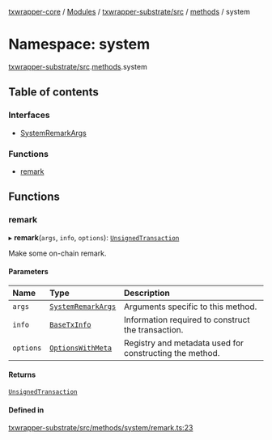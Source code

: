 [txwrapper-core](../README.md) / [Modules](../modules.md) / [txwrapper-substrate/src](txwrapper_substrate_src.md) / [methods](txwrapper_substrate_src.methods.md) / system

# Namespace: system

[txwrapper-substrate/src](txwrapper_substrate_src.md).[methods](txwrapper_substrate_src.methods.md).system

## Table of contents

### Interfaces

- [SystemRemarkArgs](../interfaces/txwrapper_substrate_src.methods.system.SystemRemarkArgs.md)

### Functions

- [remark](txwrapper_substrate_src.methods.system.md#remark)

## Functions

### remark

▸ **remark**(`args`, `info`, `options`): [`UnsignedTransaction`](../interfaces/txwrapper_core_src.UnsignedTransaction.md)

Make some on-chain remark.

#### Parameters

| Name | Type | Description |
| :------ | :------ | :------ |
| `args` | [`SystemRemarkArgs`](../interfaces/txwrapper_substrate_src.methods.system.SystemRemarkArgs.md) | Arguments specific to this method. |
| `info` | [`BaseTxInfo`](../interfaces/txwrapper_core_src.BaseTxInfo.md) | Information required to construct the transaction. |
| `options` | [`OptionsWithMeta`](../interfaces/txwrapper_core_src.OptionsWithMeta.md) | Registry and metadata used for constructing the method. |

#### Returns

[`UnsignedTransaction`](../interfaces/txwrapper_core_src.UnsignedTransaction.md)

#### Defined in

[txwrapper-substrate/src/methods/system/remark.ts:23](https://github.com/paritytech/txwrapper-core/blob/f50cd9c/packages/txwrapper-substrate/src/methods/system/remark.ts#L23)
